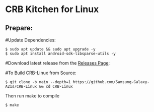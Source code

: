 # **CRB Kitchen for Linux**

## Prepare:

#Update Dependencies:

    $ sudo apt update && sudo apt upgrade -y
    $ sudo apt install android-sdk-libsparse-utils -y

#Download latest release from the [Releases Page](https://github.com/Samsung-Galaxy-A21s/CRB-Linux/releases):

#To Build CRB-Linux from Source:

	$ git clone -b main --depth=1 https://github.com/Samsung-Galaxy-A21s/CRB-Linux && cd CRB-Linux

Then run make to compile
	
	$ make
